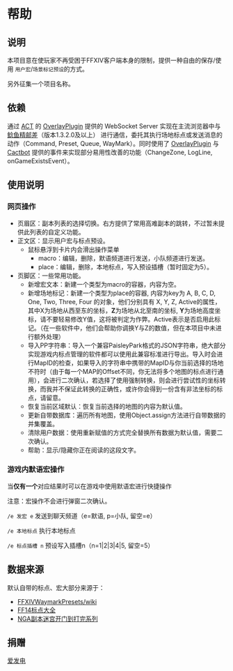 # 帮助

## 说明

本项目意在使玩家不再受困于FFXIV客户端本身的限制，提供一种自由的保存/使用 `用户宏`/`场景标记预设`的方式。

另外征集一个项目名称。

## 依赖

通过 [ACT](https://advancedcombattraker.com/) 的 [OverlayPlugin](https://github.com/OverlayPlugin/OverlayPlugin) 提供的 WebSocket Server 实现在主流浏览器中与 [鲶鱼精邮差](https://github.com/Natsukage/PostNamazu/releases)（版本1.3.2.0及以上） 进行通信，委托其执行场地标点或发送消息的动作（Command, Preset, Queue, WayMark）。同时使用了 [OverlayPlugin](https://github.com/OverlayPlugin/OverlayPlugin) 与 [Cactbot](https://github.com/quisquous/cactbot) 提供的事件来实现部分易用性改善的功能（ChangeZone, LogLine, onGameExistsEvent）。

## 使用说明

### 网页操作

* 页眉区：副本列表的选择切换。右方提供了常用高难副本的跳转，不过暂未提供此列表的自定义功能。
* 正文区：显示用户宏与标点预设。
  * 鼠标悬浮到卡片内会滑出操作菜单
    * macro：编辑，删除，默语频道进行发送，小队频道进行发送。
    * place：编辑，删除，本地标点，写入预设插槽（暂时固定为5）。
* 页脚区：一些常用功能。
  * 新增宏文本：新建一个类型为macro的容器，内容为空。
  * 新增场地标记：新建一个类型为place的容器, 内容为key为 A, B, C, D, One, Two, Three, Four 的对象，他们分别具有 X, Y, Z, Active的属性，其中X为场地从西至东的坐标，**Z**为场地从北至南的坐标, **Y**为场地高度坐标，请不要轻易修改Y值，这将被判定为作弊。Active表示是否启用此标记。（在一些软件中，他们会帮助你调换Y与Z的数值，但在本项目中未进行额外处理）
  * 导入PP字符串：导入一个兼容PaisleyPark格式的JSON字符串，绝大部分实现游戏内标点管理的软件都可以使用此兼容标准进行导出。导入时会进行MapID的检查，如果导入的字符串中携带的MapID与你当前选择的场地不符时（由于每一个MAP的Offset不同，你无法将多个地图的标点进行通用），会进行二次确认，若选择了使用强制转换，则会进行尝试性的坐标转换，而我并不保证此转换的正确性，或许你会得到一份含有非法坐标的标点，请留意。
  * 恢复当前区域默认：恢复当前选择的地图的内容为默认值。
  * 更新自带数据库：遍历所有地图，使用Object.assign方法进行自带数据的并集覆盖。
  * 清除用户数据：使用重新赋值的方式完全替换所有数据为默认值，需要二次确认。
  * 帮助：显示/隐藏你正在阅读的这段文字。

### 游戏内默语宏操作

当**仅有一个**对应结果时可以在游戏中使用默语宏进行快捷操作

注意：宏操作不会进行弹窗二次确认。

`/e 发宏 e` 发送到聊天频道（e=默语, p=小队, 留空=e）

`/e 本地标点` 执行本地标点

`/e 标点插槽 n` 预设写入插槽n（n=1|2|3|4|5, 留空=5）

## 数据来源

默认自带的标点、宏大部分来源于：

* [FFXIVWaymarkPresets/wiki](https://github.com/Em-Six/FFXIVWaymarkPresets/wiki)
* [FF14标点大全](https://docs.qq.com/sheet/DY0ttR2xQT1Vjc2V4?tab=BB08J2)
* [NGA副本迷宫开门到打完系列](https://nga.178.com/read.php?pid=369819381)

## 捐赠

[爱发电](https://afdian.net/a/Souma)
